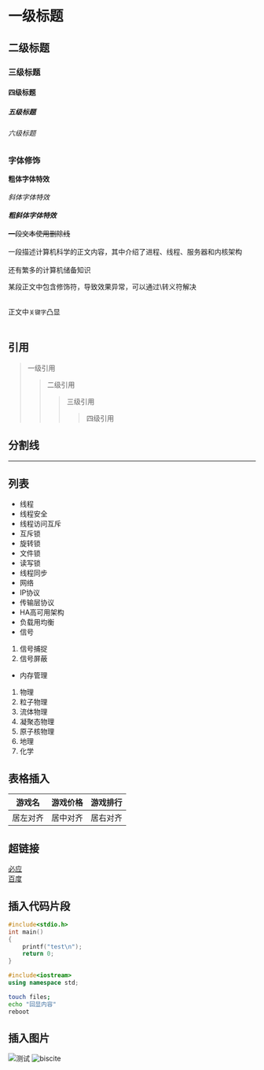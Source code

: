 # 一级标题
## 二级标题
### 三级标题
#### 四级标题
##### 五级标题
###### 六级标题

### 字体修饰

**粗体字体特效**<br><br>
*斜体字体特效*<br><br>
***粗斜体字体特效***<br><br>
~~一段文本使用删除线~~<br><br>
一段描述计算机科学的正文内容，其中介绍了进程、线程、服务器和内核架构<br><br>
还有繁多的计算机储备知识<br>

某段正文中包含修饰符，导致效果异常，可以通过\转义符解决<br><br>

正文中`关键字`凸显<br><br>

## 引用

> 一级引用
>> 二级引用
>>> 三级引用
>>>> 四级引用

## 分割线

*****

## 列表

* 线程
 * 线程安全
 * 线程访问互斥
  * 互斥锁
  * 旋转锁
  * 文件锁
  * 读写锁
 * 线程同步
* 网络
 * IP协议
 * 传输层协议
 * HA高可用架构
 * 负载用均衡
* 信号
 1. 信号捕捉
 2. 信号屏蔽

* 内存管理

1. 物理
 1. 粒子物理
 2. 流体物理
 3. 凝聚态物理
  1. 原子核物理
2. 地理
3. 化学

## 表格插入

游戏名|游戏价格|游戏排行
---|:-:|---:
居左对齐|居中对齐|居右对齐

## 超链接

[必应](https://www.bing.com "点击进入")  <br>
[百度](https://www.baidu.com "点击进入") <br>

## 插入代码片段

```c
#include<stdio.h>
int main()
{
	printf("test\n");
	return 0;
}
```

```cpp
#include<iostream>
using namespace std;
```

```bash
touch files;
echo "回显内容"
reboot
```
## 插入图片
![测试](C://Users//80444//Desktop//测试.png)
![biscite](https://www.bing.com/images/search?view=detailV2&ccid=bC2zTKEs&id=771F8B2E0F147A45CB51182FD89A44E90BA7F8AD&thid=OIP.bC2zTKEs8qWUKJIuADcYhAAAAA&mediaurl=https%3a%2f%2fomgchocolatedesserts.com%2fwp-content%2fuploads%2f2018%2f08%2fClassic-Shortbread-Cookies-1.jpg&exph=773&expw=474&FORM=imgfdp&ck=3430D5FF09BC23AB8C65480BF89B4F4C&idpbck=1&idpp=insfeed&idpview=singleimage&ajaxhist=0&ajaxserp=0)




